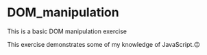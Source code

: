 # DOM_manipulation
This is a basic DOM manipulation exercise

This exercise demonstrates some of my knowledge of JavaScript.😉
